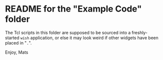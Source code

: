 
README for the "Example Code" folder
===============================The Tcl scripts in this folder are supposed to be sourced into a freshly-started `wish` application, or else it may look weird if other widgets have been placed in "`.`".Enjoy, Mats 